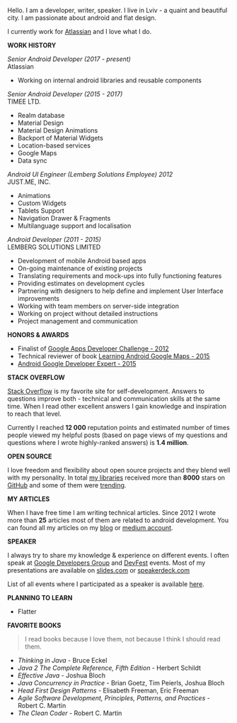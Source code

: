 Hello. I am a developer, writer, speaker. I live in Lviv - a quaint and beautiful city. I am passionate about android and flat design.

I currently work for [Atlassian](https://www.atlassian.com/) and I love what I do.

**<i class="fa fa-briefcase"></i> WORK HISTORY**

*Senior Android Developer (2017 - present)* <br>
Atlassian

- Working on internal android libraries and reusable components

*Senior Android Developer (2015 - 2017)* <br>
TIMEE LTD.

- Realm database
- Material Design
- Material Design Animations
- Backport of Material Widgets
- Location-based services
- Google Maps
- Data sync

*Android UI Engineer (Lemberg Solutions Employee) 2012* <br>
JUST.ME, INC.

- Animations
- Custom Widgets
- Tablets Support
- Navigation Drawer & Fragments
- Multilanguage support and localisation

*Android Developer (2011 - 2015)* <br>
LEMBERG SOLUTIONS LIMITED

- Development of mobile Android based apps
- On-going maintenance of existing projects
- Translating requirements and mock-ups into fully functioning features
- Providing estimates on development cycles
- Partnering with designers to help define and implement User Interface improvements
- Working with team members on server-side integration
- Working on project without detailed instructions
- Project management and communication

**<i class="fa fa-trophy"></i> HONORS & AWARDS**

- Finalist of [Google Apps Developer Challenge - 2012](http://www.google.com/events/gcdc2013/finalists2012.html)
- Technical reviewer of book [Learning Android Google Maps - 2015](https://www.safaribooksonline.com/library/view/learning-android-google/9781849698863/index.html)
- [Android Google Developer Expert - 2015](https://developers.google.com/experts/people/dmytro-danylyk)

**<i class="fa fa-stack-overflow"></i> STACK OVERFLOW**

[Stack Overflow](http://stackoverflow.com/users/1056263/dmytro-danylyk) is my favorite site for self-development. Answers to questions improve both - technical and communication skills at the same time. When I read other excellent answers I gain knowledge and inspiration to reach that level.

Currently I reached **12 000** reputation points and estimated number of times people viewed my helpful posts (based on page views of my questions
and questions where I wrote highly-ranked answers) is **1.4 million**.

**<i class="fa fa-github"></i> OPEN SOURCE**

I love freedom and flexibility about open source projects and they blend well with my personality. In total [my libraries](https://github.com/dmytrodanylyk?tab=repositories) received more than **8000** stars on [GitHub](https://github.com/dmytrodanylyk) and some of them were [trending](https://plus.google.com/+DmytroDanylyk/posts/Zd24xYGMXC2).

**<i class="fa fa-pencil"></i> MY ARTICLES**

When I have free time I am writing technical articles. Since 2012 I wrote more than **25** articles most of them are related to android development. You can found all my articles on my [blog](http://www.dmytrodanylyk.com/) or [medium account](https://medium.com/@dmytrodanylyk).

**<i class="fa fa-comments"></i> SPEAKER**

I always try to share my knowledge & experience on different events. I often speak at [Google Developers Group](https://developers.google.com/groups/) and [DevFest](https://developers.google.com/events/devfest/?hl=en) events. Most of my presentations are available on [slides.com](https://slides.com/dmytrodanylyk) or [speakerdeck.com](https://speakerdeck.com/dmytrodanylyk)

List of all events where I participated as a speaker is available [here](/speaker).

**<i class="fa fa-graduation-cap"></i> PLANNING TO LEARN**

 - Flatter

**<i class="fa fa-book"></i> FAVORITE BOOKS**

> I read books because I love them, not because I think I should read them.

- *Thinking in Java* - Bruce Eckel
- *Java 2 The Complete Reference, Fifth Edition* - Herbert Schildt
- *Effective Java* - Joshua Bloch
- *Java Concurrency in Practice* - Brian Goetz, Tim Peierls, Joshua Bloch
- *Head First Design Patterns* - Elisabeth Freeman, Eric Freeman
- *Agile Software Development, Principles, Patterns, and Practices* - Robert C. Martin
- *The Clean Coder* - Robert C. Martin
